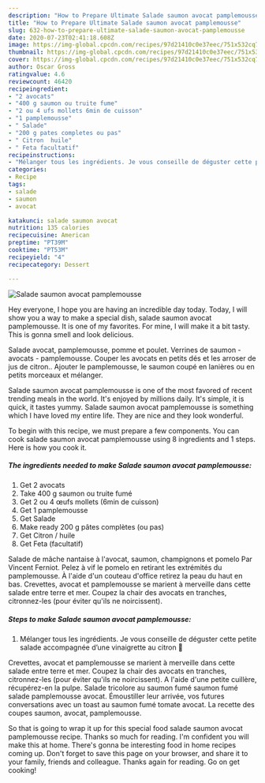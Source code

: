 ```yaml
---
description: "How to Prepare Ultimate Salade saumon avocat pamplemousse"
title: "How to Prepare Ultimate Salade saumon avocat pamplemousse"
slug: 632-how-to-prepare-ultimate-salade-saumon-avocat-pamplemousse
date: 2020-07-23T02:41:18.608Z
image: https://img-global.cpcdn.com/recipes/97d21410c0e37eec/751x532cq70/salade-saumon-avocat-pamplemousse-photo-principale-de-la-recette.jpg
thumbnail: https://img-global.cpcdn.com/recipes/97d21410c0e37eec/751x532cq70/salade-saumon-avocat-pamplemousse-photo-principale-de-la-recette.jpg
cover: https://img-global.cpcdn.com/recipes/97d21410c0e37eec/751x532cq70/salade-saumon-avocat-pamplemousse-photo-principale-de-la-recette.jpg
author: Oscar Gross
ratingvalue: 4.6
reviewcount: 46420
recipeingredient:
- "2 avocats"
- "400 g saumon ou truite fume"
- "2 ou 4 ufs mollets 6min de cuisson"
- "1 pamplemousse"
- " Salade"
- "200 g pates completes ou pas"
- " Citron  huile"
- " Feta facultatif"
recipeinstructions:
- "Mélanger tous les ingrédients. Je vous conseille de déguster cette petite salade accompagnée d’une vinaigrette au citron 🍋"
categories:
- Recipe
tags:
- salade
- saumon
- avocat

katakunci: salade saumon avocat 
nutrition: 135 calories
recipecuisine: American
preptime: "PT39M"
cooktime: "PT53M"
recipeyield: "4"
recipecategory: Dessert

---
```



![Salade saumon avocat pamplemousse](https://img-global.cpcdn.com/recipes/97d21410c0e37eec/751x532cq70/salade-saumon-avocat-pamplemousse-photo-principale-de-la-recette.jpg)

Hey everyone, I hope you are having an incredible day today. Today, I will show you a way to make a special dish, salade saumon avocat pamplemousse. It is one of my favorites. For mine, I will make it a bit tasty. This is gonna smell and look delicious.

Salade avocat, pamplemousse, pomme et poulet. Verrines de saumon - avocats - pamplemousse. Couper les avocats en petits dés et les arroser de jus de citron.. Ajouter le pamplemousse, le saumon coupé en lanières ou en petits morceaux et mélanger.

Salade saumon avocat pamplemousse is one of the most favored of recent trending meals in the world. It's enjoyed by millions daily. It's simple, it is quick, it tastes yummy. Salade saumon avocat pamplemousse is something which I have loved my entire life. They are nice and they look wonderful.


To begin with this recipe, we must prepare a few components. You can cook salade saumon avocat pamplemousse using 8 ingredients and 1 steps. Here is how you cook it.

<!--inarticleads1-->

##### The ingredients needed to make Salade saumon avocat pamplemousse:

1. Get 2 avocats
1. Take 400 g saumon ou truite fumé
1. Get 2 ou 4 œufs mollets (6min de cuisson)
1. Get 1 pamplemousse
1. Get  Salade
1. Make ready 200 g pâtes complètes (ou pas)
1. Get  Citron / huile
1. Get  Feta (facultatif)


Salade de mâche nantaise à l&#39;avocat, saumon, champignons et pomelo Par Vincent Ferniot. Pelez à vif le pomelo en retirant les extrémités du pamplemousse. À l&#39;aide d&#39;un couteau d&#39;office retirez la peau du haut en bas. Crevettes, avocat et pamplemousse se marient à merveille dans cette salade entre terre et mer. Coupez la chair des avocats en tranches, citronnez-les (pour éviter qu&#39;ils ne noircissent). 

<!--inarticleads2-->

##### Steps to make Salade saumon avocat pamplemousse:

1. Mélanger tous les ingrédients. Je vous conseille de déguster cette petite salade accompagnée d’une vinaigrette au citron 🍋


Crevettes, avocat et pamplemousse se marient à merveille dans cette salade entre terre et mer. Coupez la chair des avocats en tranches, citronnez-les (pour éviter qu&#39;ils ne noircissent). A l&#39;aide d&#39;une petite cuillère, récupérez-en la pulpe. Salade tricolore au saumon fumé saumon fumé salade pamplemousse avocat. Émoustiller leur arrivée, vos futures conversations avec un toast au saumon fumé tomate avocat. La recette des coupes saumon, avocat, pamplemousse. 

So that is going to wrap it up for this special food salade saumon avocat pamplemousse recipe. Thanks so much for reading. I'm confident you will make this at home. There's gonna be interesting food in home recipes coming up. Don't forget to save this page on your browser, and share it to your family, friends and colleague. Thanks again for reading. Go on get cooking!
